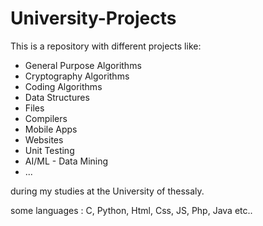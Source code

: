 # University-Projects
This is a repository with different projects like:
* General Purpose Algorithms 
* Cryptography Algorithms
* Coding Algorithms 
* Data Structures 
* Files 
* Compilers
* Mobile Apps 
* Websites 
* Unit Testing
* AI/ML - Data Mining
* ...

during my studies at the University of thessaly.

some languages : C, Python, Html, Css, JS, Php, Java etc..
